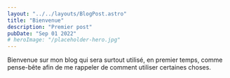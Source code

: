 ```yaml
---
layout: "../../layouts/BlogPost.astro"
title: "Bienvenue"
description: "Premier post"
pubDate: "Sep 01 2022"
# heroImage: "/placeholder-hero.jpg"
---
```


Bienvenue sur mon blog qui sera surtout utilisé, en premier temps, comme pense-bête afin de me rappeler de comment utiliser certaines choses.